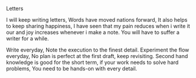 Letters

I will keep writing letters,
Words have moved nations forward,
It also helps to keep sharing happiness,
I have seen that my pain reduces when i write it our and joy increases whenever i make a note.
You will have to suffer a writer for a while.

Write everyday,
Note the execution to the finest detail.
Experiment the flow everyday, No plan is perfect at the first draft, keep revisiting. Second hand knowledge is good for the short term, if your work needs to solve hard problems,
You need to be hands-on with every detail.